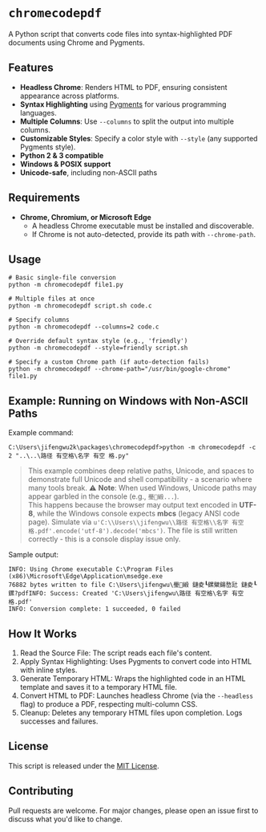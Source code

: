 # `chromecodepdf`

A Python script that converts code files into syntax-highlighted PDF documents using Chrome and Pygments.

## Features

- **Headless Chrome**: Renders HTML to PDF, ensuring consistent appearance across platforms.
- **Syntax Highlighting** using [Pygments](https://pygments.org/) for various programming languages.
- **Multiple Columns**: Use `--columns` to split the output into multiple columns.
- **Customizable Styles**: Specify a color style with `--style` (any supported Pygments style).
- **Python 2 & 3 compatible**
- **Windows & POSIX support**
- **Unicode-safe**, including non-ASCII paths

## Requirements

- **Chrome, Chromium, or Microsoft Edge**  
   - A headless Chrome executable must be installed and discoverable.  
   - If Chrome is not auto-detected, provide its path with `--chrome-path`.

## Usage

```
# Basic single-file conversion
python -m chromecodepdf file1.py

# Multiple files at once
python -m chromecodepdf script.sh code.c

# Specify columns
python -m chromecodepdf --columns=2 code.c

# Override default syntax style (e.g., 'friendly')
python -m chromecodepdf --style=friendly script.sh

# Specify a custom Chrome path (if auto-detection fails)
python -m chromecodepdf --chrome-path="/usr/bin/google-chrome" file1.py
```

## Example: Running on Windows with Non-ASCII Paths

Example command:

```
C:\Users\jifengwu2k\packages\chromecodepdf>python -m chromecodepdf -c 2 "..\..\路径 有空格\名字 有空 格.py"
```

> This example combines deep relative paths, Unicode, and spaces to demonstrate full Unicode and shell compatibility - a scenario where many tools break.
> ⚠️ **Note**: When used Windows, Unicode paths may appear garbled in the console (e.g., `璺緞...`).  
> This happens because the browser may output text encoded in **UTF-8**, while the Windows console expects **mbcs** (legacy ANSI code page). Simulate via `u'C:\\Users\\jifengwu\\路径 有空格\\名字 有空格.pdf'.encode('utf-8').decode('mbcs')`. 
> The file is still written correctly - this is a console display issue only.

Sample output:

```
INFO: Using Chrome executable C:\Program Files (x86)\Microsoft\Edge\Application\msedge.exe
76882 bytes written to file C:\Users\jifengwu\璺緞 鏈夌┖鏍糪鍚嶅瓧 鏈夌┖鏍?pdfINFO: Success: Created 'C:\Users\jifengwu\路径 有空格\名字 有空格.pdf'
INFO: Conversion complete: 1 succeeded, 0 failed
```

## How It Works

1. Read the Source File: The script reads each file's content.
2. Apply Syntax Highlighting: Uses Pygments to convert code into HTML with inline styles.
3. Generate Temporary HTML: Wraps the highlighted code in an HTML template and saves it to a temporary HTML file.
4. Convert HTML to PDF: Launches headless Chrome (via the `--headless` flag) to produce a PDF, respecting multi-column CSS.
5. Cleanup: Deletes any temporary HTML files upon completion. Logs successes and failures.

## License

This script is released under the [MIT License](LICENSE).

## Contributing

Pull requests are welcome. For major changes, please open an issue first to discuss what you'd like to change.